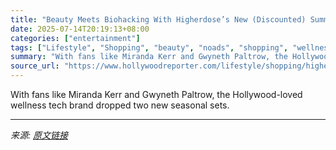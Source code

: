 ```yaml
---
title: "Beauty Meets Biohacking With Higherdose’s New (Discounted) Summer Bundles"
date: 2025-07-14T20:19:13+08:00
categories: ["entertainment"]
tags: ["Lifestyle", "Shopping", "beauty", "noads", "shopping", "wellness"]
summary: "With fans like Miranda Kerr and Gwyneth Paltrow, the Hollywood-loved wellness tech brand dropped two new seasonal sets."
source_url: "https://www.hollywoodreporter.com/lifestyle/shopping/higherdose-biohacking-bundle-infrared-red-light-therapy-beauty-device-sale-1236114235/"
---
```


With fans like Miranda Kerr and Gwyneth Paltrow, the Hollywood-loved wellness tech brand dropped two new seasonal sets.

---

*来源: [原文链接](https://www.hollywoodreporter.com/lifestyle/shopping/higherdose-biohacking-bundle-infrared-red-light-therapy-beauty-device-sale-1236114235/)*

